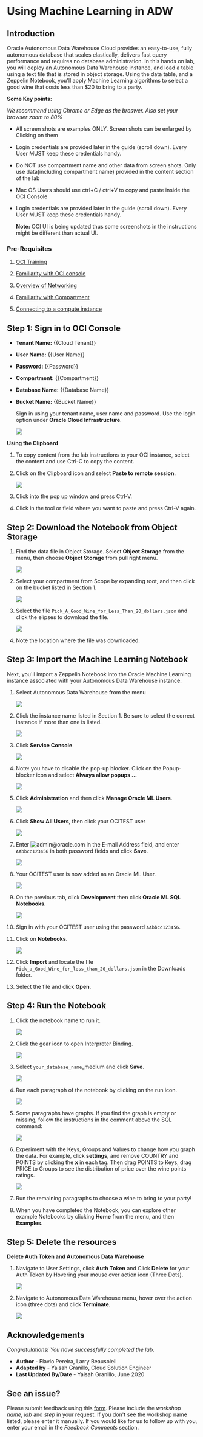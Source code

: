 # Using Machine Learning in ADW

## Introduction

Oracle Autonomous Data Warehouse Cloud provides an easy-to-use, fully autonomous database that scales elastically, delivers fast query performance and requires no database administration. In this hands on lab, you will deploy an Autonomous Data Warehouse instance, and load a table using a text file that is stored in object storage. Using the data table, and a Zeppelin Notebook, you'll apply Machine Learning algorithms to select a good wine that costs less than $20 to bring to a party.

**Some Key points:**

*We recommend using Chrome or Edge as the broswer. Also set your browser zoom to 80%*

- All screen shots are examples ONLY. Screen shots can be enlarged by Clicking on them

- Login credentials are provided later in the guide (scroll down). Every User MUST keep these credentials handy.

- Do NOT use compartment name and other data from screen shots. Only use  data(including compartment name) provided in the content section of the lab

- Mac OS Users should use ctrl+C / ctrl+V to copy and paste inside the OCI Console

- Login credentials are provided later in the guide (scroll down). Every User MUST keep these credentials handy.

   **Note:** OCI UI is being updated thus some screenshots in the instructions might be different than actual UI.

### Pre-Requisites

1. [OCI Training](https://cloud.oracle.com/en_US/iaas/training)

2. [Familiarity with OCI console](https://docs.us-phoenix-1.oraclecloud.com/Content/GSG/Concepts/console.htm)

3. [Overview of Networking](https://docs.us-phoenix-1.oraclecloud.com/Content/Network/Concepts/overview.htm)

4. [Familiarity with Compartment](https://docs.us-phoenix-1.oraclecloud.com/Content/GSG/Concepts/concepts.htm)

5. [Connecting to a compute instance](https://docs.us-phoenix-1.oraclecloud.com/Content/Compute/Tasks/accessinginstance.htm)

## Step 1: Sign in to OCI Console

* **Tenant Name:** {{Cloud Tenant}}
* **User Name:** {{User Name}}
* **Password:** {{Password}}
* **Compartment:** {{Compartment}}
* **Database Name:** {{Database Name}}
* **Bucket Name:** {{Bucket Name}}

   Sign in using your tenant name, user name and password. Use the login option under **Oracle Cloud Infrastructure**.

    ![](./../grafana/images/Grafana_015.PNG " ")

**Using the Clipboard**

1. To copy content from the lab instructions to your OCI instance, select the content and use Ctrl-C to copy the content.

2. Click on the Clipboard icon and select **Paste to remote session**.

   ![](./../machine-learning-adw/images/ADW_CLIP.PNG " ")

3. Click into the pop up window and press Ctrl-V.

4. Click in the tool or field where you want to paste and press Ctrl-V again.

## Step 2: Download the Notebook from Object Storage

1. Find the data file in Object Storage. Select **Object Storage** from the menu, then choose **Object Storage** from pull right menu.

   ![](./../machine-learning-adw/images/ADW_ML_OBJ_000.png " ")

2. Select your compartment from Scope by expanding root, and then click on the bucket listed in Section 1.

   ![](./../machine-learning-adw/images/ADW_ML_OBJ_001.png " ")

3. Select the file <code>Pick_A_Good_Wine_for_Less_Than_20_dollars.json</code> and click the elipses to download the file.

   ![](./../machine-learning-adw/images/ADW_download.png " ")

6. Note the location where the file was downloaded.

## Step 3: Import the Machine Learning Notebook

Next, you'll import a Zeppelin Notebook into the Oracle Machine Learning instance associated with your Autonomous Data Warehouse instance.

1. Select Autonomous Data Warehouse from the menu

   ![](./../machine-learning-adw/images/ADW_Instance.png " ")

2. Click the instance name listed in Section 1. Be sure to select the correct instance if more than one is listed.

   ![](./../machine-learning-adw/images/ADW_ML_ADW.png " ")

3. Click **Service Console**.

   ![](./../machine-learning-adw/images/ADW_Service_Console.png " ")

4. Note: you have to disable the pop-up blocker. Click on the Popup-blocker icon and select **Always allow popups ...**

   ![](./../machine-learning-adw/images/ADW_ML_POPUPS.png " ")

5. Click **Administration** and then click **Manage Oracle ML Users**.

   ![](./../machine-learning-adw/images/ADW_OPEN_ADMIN.png " ")

6. Click **Show All Users**, then click your OCITEST user

   ![](./../machine-learning-adw/images/ADW_ML_USER_01.png " ")

7. Enter <img src="https://raw.githubusercontent.com/oracle/learning-library/master/oci-library/oci-hol/machine-learning-adw/images/ADW_ML_EMAIL.png" alt="admin@oracle.com"> in the E-mail Address field, and enter <code>AAbbcc123456</code> in both password fields and click **Save**.

   ![](./../machine-learning-adw/images/ADW_ML_USER_02.png " ")

8. Your OCITEST user is now added as an Oracle ML User.

   ![](./../machine-learning-adw/images/ADW_ML_USER_03.png " ")

9. On the previous tab, click **Development** then click **Oracle ML SQL Notebooks**.

   ![](./../machine-learning-adw/images/ADW_OPEN_ML.png " ")

10. Sign in with your OCITEST user using the password <code>AAbbcc123456</code>.

11. Click on **Notebooks**.
    
    ![](./../machine-learning-adw/images/ADW_ML_NOTEBOOK.png " ")

12. Click **Import** and locate the file <code>Pick_a_Good_Wine_for_less_than_20_dollars.json</code> in the Downloads folder.

13. Select the file and click **Open**.

## Step 4: Run the Notebook

1. Click the notebook name to run it.

    ![](./../machine-learning-adw/images/ADW_OPEN_NOTEBOOK.png " ")

2. Click the gear icon to open Interpreter Binding.

    ![](./../machine-learning-adw/images/ADW_NOTEBOOK_INTER_BIND.png " ")

3. Select <code>your_database_name</code>_medium and click **Save**.

    ![](./../machine-learning-adw/images/ADW_NOTEBOOK_SELECT_BIND.png " ")

4. Run each paragraph of the notebook by clicking on the run icon.

    ![](./../machine-learning-adw/images/ADW_NOTEBOOK_RUN.png " ")

5. Some paragraphs have graphs. If you find the graph is empty or missing, follow the instructions in the comment above the SQL command:

    ![](./../machine-learning-adw/images/ADW_NOTEBOOK_RUN2.png " ")

6. Experiment with the Keys, Groups and Values to change how you graph the data. For example, click **settings**, and remove COUNTRY and POINTS by clicking the **x** in each tag. Then drag POINTS to Keys, drag PRICE to Groups to see the distribution of price over the wine points ratings.

    ![](./../machine-learning-adw/images/ADW_NOTEBOOK_RUN3.png " ")

7. Run the remaining paragraphs to choose a wine to bring to your party!

8. When you have completed the Notebook, you can explore other example Notebooks by clicking **Home** from the menu, and then **Examples**.

## Step 5: Delete the resources

**Delete Auth Token and Autonomous Data Warehouse**

1. Navigate to User Settings, click **Auth Token** and Click **Delete** for your Auth Token by Hovering your mouse over action icon (Three Dots).

   ![](./../machine-learning-adw/images/ADW_017.PNG " ")

2. Navigate to Autonomous Data Warehouse menu, hover over the action icon (three dots) and click **Terminate**.

   ![](./../machine-learning-adw/images/ADW_018.PNG " ")

## Acknowledgements
*Congratulations! You have successfully completed the lab.*

- **Author** - Flavio Pereira, Larry Beausoleil
- **Adapted by** -  Yaisah Granillo, Cloud Solution Engineer
- **Last Updated By/Date** - Yaisah Granillo, June 2020

## See an issue?
Please submit feedback using this [form](https://apexapps.oracle.com/pls/apex/f?p=133:1:::::P1_FEEDBACK:1). Please include the *workshop name*, *lab* and *step* in your request.  If you don't see the workshop name listed, please enter it manually. If you would like for us to follow up with you, enter your email in the *Feedback Comments* section. 


